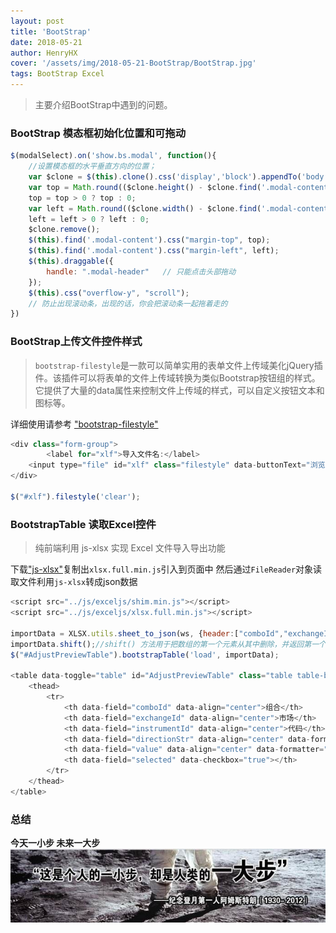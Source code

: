 ```yaml
---
layout: post
title: 'BootStrap'
date: 2018-05-21
author: HenryHX
cover: '/assets/img/2018-05-21-BootStrap/BootStrap.jpg'
tags: BootStrap Excel
---
```


> 主要介绍BootStrap中遇到的问题。

### BootStrap 模态框初始化位置和可拖动

```js
$(modalSelect).on('show.bs.modal', function(){
    //设置模态框的水平垂直方向的位置；
    var $clone = $(this).clone().css('display','block').appendTo('body');
    var top = Math.round(($clone.height() - $clone.find('.modal-content').height()) / 3);
    top = top > 0 ? top : 0;
    var left = Math.round(($clone.width() - $clone.find('.modal-content').width()) / 2);
    left = left > 0 ? left : 0;
    $clone.remove();
    $(this).find('.modal-content').css("margin-top", top);
    $(this).find('.modal-content').css("margin-left", left);
    $(this).draggable({
        handle: ".modal-header"   // 只能点击头部拖动
    });
    $(this).css("overflow-y", "scroll");
    // 防止出现滚动条，出现的话，你会把滚动条一起拖着走的
})
```

### BootStrap上传文件控件样式 

> `bootstrap-filestyle`是一款可以简单实用的表单文件上传域美化jQuery插件。该插件可以将表单的文件上传域转换为类似Bootstrap按钮组的样式。它提供了大量的data属性来控制文件上传域的样式，可以自定义按钮文本和图标等。

详细使用请参考 ["bootstrap-filestyle"](http://markusslima.github.io/bootstrap-filestyle/)

```js
<div class="form-group">
        <label for="xlf">导入文件名:</label>
    <input type="file" id="xlf" class="filestyle" data-buttonText="浏览" data-icon="false" />
</div>

$("#xlf").filestyle('clear');
```

### BootstrapTable 读取Excel控件
> 纯前端利用 js-xlsx 实现 Excel 文件导入导出功能

下载["js-xlsx"](https://github.com/SheetJS/js-xlsx)复制出`xlsx.full.min.js`引入到页面中
然后通过`FileReader`对象读取文件利用`js-xlsx`转成json数据

```js
<script src="../js/exceljs/shim.min.js"></script>
<script src="../js/exceljs/xlsx.full.min.js"></script>

importData = XLSX.utils.sheet_to_json(ws, {header:["comboId","exchangeId","instrumentId","direction","value", "selected"]});
importData.shift();//shift() 方法用于把数组的第一个元素从其中删除，并返回第一个元素的值。
$("#AdjustPreviewTable").bootstrapTable('load', importData);
 
<table data-toggle="table" id="AdjustPreviewTable" class="table table-bordered" data-pagination="false">
	<thead>
		<tr>
			<th data-field="comboId" data-align="center">组合</th>
			<th data-field="exchangeId" data-align="center">市场</th>
			<th data-field="instrumentId" data-align="center">代码</th>
			<th data-field="directionStr" data-align="center" data-formatter="preDisplayColor">调整方向</th>
			<th data-field="value" data-align="center" data-formatter="preDisplayColor">调整值</th>
			<th data-field="selected" data-checkbox="true"></th>
		</tr>
	</thead>
</table>
```

### 总结
**今天一小步 未来一大步**
![summary.jpg](/assets/img/summary.jpg "总结")
